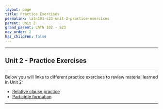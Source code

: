 ```yaml
---
layout: page
title: Practice Exercises
permalink: latn101-s23-unit-2-practice-exercises
parent: Unit 2
grand_parent: LATN 102 - S23
nav_order: 2
has_children: false
---
```


***

## Unit 2 - Practice Exercises

***

Below you will links to different practice exercises to review material learned in Unit 2:
- [Relative clause practice](https://observablehq.com/@dominicmachado/relative-clause-practice)
- [Participle formation](https://observablehq.com/@dominicmachado/participle-formation-practice)

***
